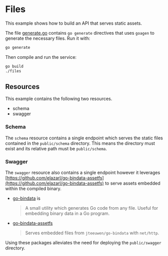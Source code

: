 # Files

This example shows how to build an API that serves static assets.

The file [generate.go](generate.go) contains `go generate` directives that uses `goagen` to generate
the necessary files. Run it with:

```bash
go generate
```

Then compile and run the service:

```bash
go build
./files
```

## Resources

This example contains the following two resources.

* schema
* swagger

### Schema

The `schema` resource contains a single endpoint which serves the static files contained in the `public/schema` directory. This means the directory must exist and its relative path must be `public/schema`.

### Swagger

The `swagger` resource also contains a single endpoint however it leverages [https://github.com/elazarl/go-bindata-assetfs](https://github.com/elazarl/go-bindata-assetfs) to serve assets embedded within the compiled binary.

* [go-bindata](https://github.com/jteeuwen/go-bindata) is

    > A small utility which generates Go code from any file. Useful for embedding binary data in a Go program.

* [go-bindata-assetfs](https://github.com/elazarl/go-bindata-assetfs)

    > Serves embedded files from `jteeuwen/go-bindata` with `net/http`.

Using these packages alleviates the need for deploying the `public/swagger` directory.
